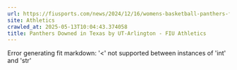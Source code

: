 ```yaml
---
url: https://fiusports.com/news/2024/12/16/womens-basketball-panthers-fall-in-the-lone-star-state.aspx
site: Athletics
crawled_at: 2025-05-13T10:04:43.374058
title: Panthers Downed in Texas by UT-Arlington - FIU Athletics
---
```


Error generating fit markdown: '<' not supported between instances of 'int' and 'str'